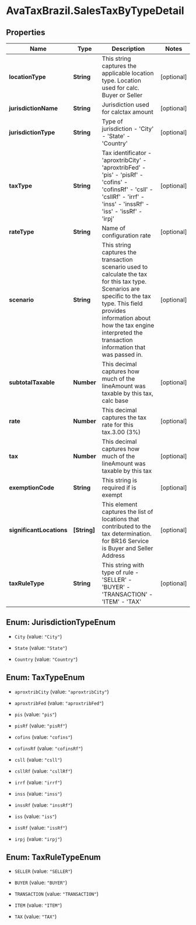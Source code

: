 # AvaTaxBrazil.SalesTaxByTypeDetail

## Properties
Name | Type | Description | Notes
------------ | ------------- | ------------- | -------------
**locationType** | **String** | This string captures the applicable location type. Location used for calc. Buyer or Seller | [optional] 
**jurisdictionName** | **String** | Jurisdiction used for calctax amount | [optional] 
**jurisdictionType** | **String** | Type of jurisdiction - &#39;City&#39; - &#39;State&#39; - &#39;Country&#39;  | [optional] 
**taxType** | **String** | Tax identificator - &#39;aproxtribCity&#39; - &#39;aproxtribFed&#39; - &#39;pis&#39; - &#39;pisRf&#39; - &#39;cofins&#39; - &#39;cofinsRf&#39; - &#39;csll&#39; - &#39;csllRf&#39; - &#39;irrf&#39; - &#39;inss&#39; - &#39;inssRf&#39; - &#39;iss&#39; - &#39;issRf&#39; - &#39;irpj&#39;  | [optional] 
**rateType** | **String** | Name of configuration rate | [optional] 
**scenario** | **String** | This string captures the transaction scenario used to calculate the tax for this tax type. Scenarios are specific to the tax type. This field provides information about how the tax engine interpreted the transaction information that was passed in. | [optional] 
**subtotalTaxable** | **Number** | This decimal captures how much of the lineAmount was taxable by this tax, calc base | [optional] 
**rate** | **Number** | This decimal captures the tax rate for this tax.3.00 (3%) | [optional] 
**tax** | **Number** | This decimal captures how much of the lineAmount was taxable by this tax | [optional] 
**exemptionCode** | **String** | This string is required if is exempt | [optional] 
**significantLocations** | **[String]** | This element captures the list of locations that contributed to the tax determination. for BR16 Service is Buyer and Seller Address | [optional] 
**taxRuleType** | **String** | This string with type of rule - &#39;SELLER&#39; - &#39;BUYER&#39; - &#39;TRANSACTION&#39; - &#39;ITEM&#39; - &#39;TAX&#39;  | [optional] 


<a name="JurisdictionTypeEnum"></a>
## Enum: JurisdictionTypeEnum


* `City` (value: `"City"`)

* `State` (value: `"State"`)

* `Country` (value: `"Country"`)




<a name="TaxTypeEnum"></a>
## Enum: TaxTypeEnum


* `aproxtribCity` (value: `"aproxtribCity"`)

* `aproxtribFed` (value: `"aproxtribFed"`)

* `pis` (value: `"pis"`)

* `pisRf` (value: `"pisRf"`)

* `cofins` (value: `"cofins"`)

* `cofinsRf` (value: `"cofinsRf"`)

* `csll` (value: `"csll"`)

* `csllRf` (value: `"csllRf"`)

* `irrf` (value: `"irrf"`)

* `inss` (value: `"inss"`)

* `inssRf` (value: `"inssRf"`)

* `iss` (value: `"iss"`)

* `issRf` (value: `"issRf"`)

* `irpj` (value: `"irpj"`)




<a name="TaxRuleTypeEnum"></a>
## Enum: TaxRuleTypeEnum


* `SELLER` (value: `"SELLER"`)

* `BUYER` (value: `"BUYER"`)

* `TRANSACTION` (value: `"TRANSACTION"`)

* `ITEM` (value: `"ITEM"`)

* `TAX` (value: `"TAX"`)




